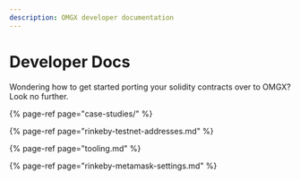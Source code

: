 ```yaml
---
description: OMGX developer documentation
---
```


# Developer Docs

Wondering how to get started porting your solidity contracts over to OMGX? Look no further.

{% page-ref page="case-studies/" %}

{% page-ref page="rinkeby-testnet-addresses.md" %}

{% page-ref page="tooling.md" %}

{% page-ref page="rinkeby-metamask-settings.md" %}



 



